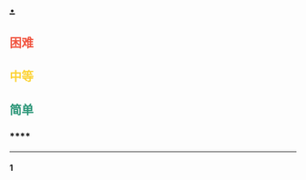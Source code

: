 # [. ]()  
## <font color=#F15642>困难</font>  
## <font color=#FCD337>中等</font>  
## <font color=#2C9678>简单</font>  
### ****
***
#### 1
```cpp

```